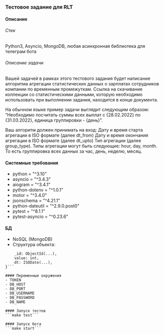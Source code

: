 ### Тестовое задание для RLT

#### Описание
###### Стек
Python3, Asyncio, MongoDB, любая асинхронная библиотека для телеграм бота

###### Описание задачи
Вашей задачей в рамках этого тестового задания будет написание алгоритма агрегации статистических данных о зарплатах сотрудников компании по временным промежуткам. Ссылка на скачивание коллекции со статистическими данными, которую необходимо использовать при выполнении задания, находится в конце документа.

На обычном языке пример задачи выглядит следующим образом: “Необходимо посчитать суммы всех выплат с {28.02.2022} по {31.03.2022}, единица группировки - {день}”.

Ваш алгоритм должен принимать на вход:
Дату и время старта агрегации в ISO формате (далее dt_from)
Дату и время окончания агрегации в ISO формате (далее dt_upto)
Тип агрегации (далее group_type). Типы агрегации могут быть следующие: hour, day, month. То есть группировка всех данных за час, день, неделю, месяц.

#### Системные требования
- python = "^3.10"
- asyncio = "^3.4.3"
- aiogram = "^3.4.1"
- python-dotenv = "^1.0.1"
- motor = "^3.4.0"
- jsonschema = "^4.21.1"
- python-dateutil = "^2.9.0.post0"
- pytest = "^8.1.1"
- pytest-asyncio = "^0.23.6"

#### БД
- NoSQL (MongoDB)
- Структура объекта:
```{
    _id: ObjectId(...),
    value: int,
    dt: ISODate(...),
}```

#### Переменные окружения
- TOKEN
- DB_HOST
- DB_PORT
- DB_USERNAME
- DB_PASSWORD
- DB_NAME

#### Запуск тестов
```make test```

#### Запуск бота
```make start```